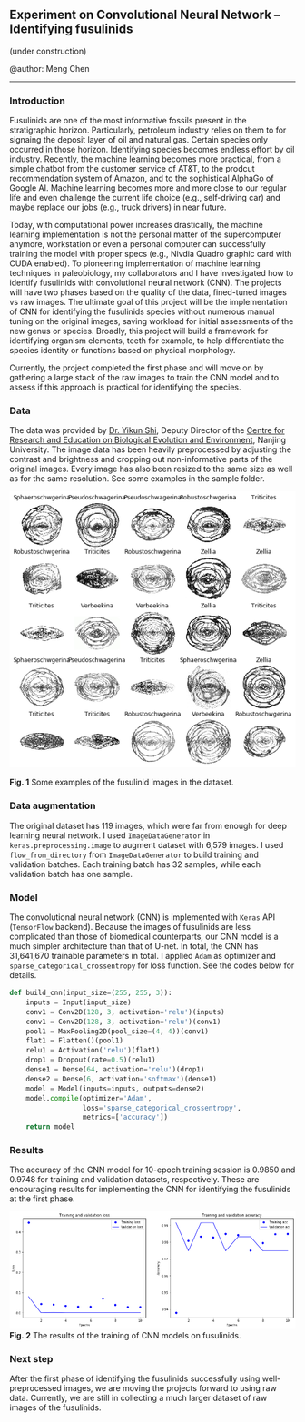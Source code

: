 ## Experiment on Convolutional Neural Network – Identifying fusulinids

(under construction)               

@author: Meng Chen

------------
### Introduction

Fusulinids are one of the most informative fossils present in the stratigraphic horizon. Particularly, petroleum industry relies on them to for signaing the deposit layer of oil and natural gas. Certain species only occurred in those horizon. Identifying species becomes endless effort by oil industry. Recently, the machine learning becomes more practical, from a simple chatbot from the customer service of AT&T, to the prodcut recommendation system of Amazon, and to the sophistical AlphaGo of Google AI. Machine learning becomes more and more close to our regular life and even challenge the current life choice (e.g., self-driving car) and maybe replace our jobs (e.g., truck drivers) in near future.

Today, with computational power increases drastically, the machine learning implementation is not the personal matter of the supercomputer anymore, workstation or even a personal computer can successfully training the model with proper specs (e.g., Nivdia Quadro graphic card with CUDA enabled). To pioneering implementation of machine learning techniques in paleobiology, my collaborators and I have investigated how to identify fusulinids with convolutional neural network (CNN). The projects will have two phases based on the quality of the data, fined-tuned images vs raw images. The ultimate goal of this project will be the implementation of CNN for identifying the fusulinids species without numerous manual tuning on the original images, saving workload for initial assessments of the new genus or species. Broadly, this project will build a framework for identifying organism elements, teeth for example, to help differentiate the species identity or functions based on physical morphology.

Currently, the project completed the first phase and will move on by gathering a large stack of the raw images to train the CNN model and to assess if this approach is practical for identifying the species.

### Data

The data was provided by [Dr. Yikun Shi](https://es.nju.edu.cn/crebee/fjs/list.htm), Deputy Director of the [Centre for Research and Education on Biological Evolution and Environment](https://es.nju.edu.cn/crebee/), Nanjing University. The image data has been heavily preprocessed by adjusting the contrast and brightness and cropping out non-informative parts of the original images. Every image has also been resized to the same size as well as for the same resolution. See some examples in the sample folder.

![](fig_1.jpg)

**Fig. 1** Some examples of the fusulinid images in the dataset.

### Data augmentation

The original dataset has 119 images, which were far from enough for deep learning neural network. I used `ImageDataGenerator` in `keras.preprocessing.image` to augment dataset with 6,579 images. I used `flow_from_directory` from `ImageDataGenerator` to build training and validation batches. Each training batch has 32 samples, while each validation batch has one sample.

### Model

The convolutional neural network (CNN) is implemented with `Keras` API (`TensorFlow` backend). Because the images of fusulinids are less complicated than those of biomedical counterparts, our CNN model is a much simpler architecture than that of U-net. In total, the CNN has 31,641,670 trainable parameters in total. I applied `Adam` as optimizer and `sparse_categorical_crossentropy` for loss function. See the codes below for details.

```python
def build_cnn(input_size=(255, 255, 3)):
    inputs = Input(input_size)
    conv1 = Conv2D(128, 3, activation='relu')(inputs)
    conv1 = Conv2D(128, 3, activation='relu')(conv1)
    pool1 = MaxPooling2D(pool_size=(4, 4))(conv1)
    flat1 = Flatten()(pool1)
    relu1 = Activation('relu')(flat1)
    drop1 = Dropout(rate=0.5)(relu1)
    dense1 = Dense(64, activation='relu')(drop1)
    dense2 = Dense(6, activation='softmax')(dense1)
    model = Model(inputs=inputs, outputs=dense2)
    model.compile(optimizer='Adam',
                  loss='sparse_categorical_crossentropy',
                  metrics=['accuracy'])
    return model
```

### Results

The accuracy of the CNN model for 10-epoch training session is 0.9850 and 0.9748 for training and validation datasets, respectively. These are encouraging results for implementing the CNN for identifying the fusulinids at the first phase.

![](fig_2.jpg)
**Fig. 2** The results of the training of CNN models on fusulinids.

### Next step

After the first phase of identifying the fusulinids successfully using well-preprocessed images, we are moving the projects forward to using raw data. Currently, we are still in collecting a much larger dataset of raw images of the fusulinids.
